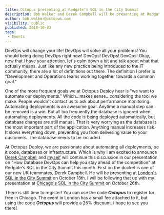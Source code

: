 ```yaml
---
title: Octopus presenting at Redgate's SQL in the City Summit 
description: Bob Walker and Derek Campbell will be presenting at Redgate's SQL in the City Summit this month in London and Chicago on how database DevOps can help you stay ahead of the competition.
author: bob.walker@octopus.com
visibility: public
published: 2018-10-03
tags:
 - Events
---
```


DevOps will change your life!  DevOps will solve all your problems!  You should being doing DevOps right now! DevOps! DevOps! DevOps!  Okay, now that I have your attention, let's calm down a bit and talk about what that actually means.  Just like any new practice being introduced to the IT community, there are a lot of definitions out there.  The definition I prefer is "Development and Operations teams working together towards a common goal."  

One of the more frequent goals we at Octopus Deploy hear is "we want to automate our deployments."  Which...makes sense...considering the tool we make.  People wouldn't contact us to ask about performance monitoring.  Automating deployments is an awesome goal.  Anytime a manual step can be removed is a win.  But all too frequently the database is ignored when automating deployments.  All the code is being deployed automatically, but database changes are still manual.  That is very worrying as the database is the most important part of the application.  Anything manual increases risk.  It slows everything down, preventing you from delivering value to your customers.  The database needs to be included.

At Octopus Deploy, we are passionate about automating all deployments, be it code, databases or infrastructure.  Which is why I am excited to announce [Derek Campbell](https://twitter.com/octoderek) and [myself](https://twitter.com/codeapertureio) will continue this discussion in our presentation on "How Database DevOps can help you stay ahead of the competition" at Redgate's SQL in the City Summit this month.  First on the docket is one of our new UK teammates, Derek Campbell.  He will be presenting at [London's SQL in the City Summit](https://www.red-gate.com/hub/events/redgate-events/sqlinthecity-summit/london) on October 18th.   I will be following that up with my presentation at [Chicago's SQL in the City Summit](https://www.red-gate.com/hub/events/redgate-events/sqlinthecity-summit/chicago) on October 26th.

There is still time to register!  You can use the code _**Octopus**_ to register for free in Chicago.  The event in London has a small fee attached to it, but using the code _**Octopus**_ will provide a 25% discount.  I hope to see you there!